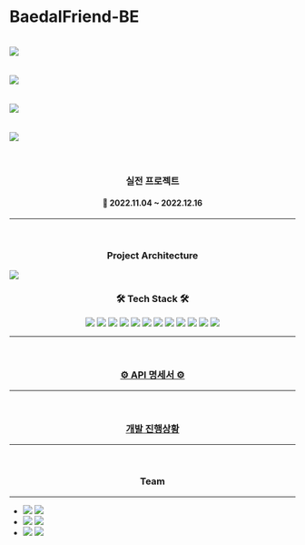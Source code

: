 # BaedalFriend-BE
 <br>
<img src="https://myawsbucketds.s3.ap-northeast-2.amazonaws.com/5abb14db-03da-43e4-b69c-9ba205729215.png">
<br>
<br>
<br>
<img src="https://myawsbucketds.s3.ap-northeast-2.amazonaws.com/0d288f58-c949-4498-8693-0fe249f29820.png">
<br>
<br>
<br>
<img src="https://myawsbucketds.s3.ap-northeast-2.amazonaws.com/805756b3-8aed-4e90-a37d-b18508fb7bf7.png">
<br>
<br>
<br>
<img src="https://myawsbucketds.s3.ap-northeast-2.amazonaws.com/c2bd5b7f-610e-4874-9031-db7c6ec9e35c.png">
<br>
<br>
<br>
<h3 align="center"><b>실전 프로젝트</b></h3>

<h4 align="center">📆 2022.11.04 ~ 2022.12.16</h4>

---
<br>
<h3 align="center"><b>Project Architecture </b></h3>
<img src="https://myawsbucketds.s3.ap-northeast-2.amazonaws.com/efc1f1fa-3aa2-4c3e-bafc-a78dbd2de947.png">
<br>
<h3 align="center"><b>🛠 Tech Stack 🛠</b></h3>
<p align="center">
<img src="https://img.shields.io/badge/Spring-6DB33F?style=for-the-badge&logo=github&logoColor=white">
<img src="https://img.shields.io/badge/github-181717?style=for-the-badge&logo=github&logoColor=white">
<img src="https://img.shields.io/badge/linux-FCC624?style=for-the-badge&logo=linux&logoColor=black">
<img src="https://img.shields.io/badge/aws-232F3E?style=for-the-badge&logo=aws&logoColor=white">
<img src="https://camo.githubusercontent.com/fd0243cd3a19485c4f3e82eba48aa53c2b13c41bd87164fc77fa3498ec09d2bd/68747470733a2f2f696d672e736869656c64732e696f2f62616467652f616d617a6f6e73332d3536394133313f7374796c653d666f722d7468652d6261646765266c6f676f3d616d617a6f6e7333266c6f676f436f6c6f723d7768697465">

<img src="https://camo.githubusercontent.com/5309f68ce19176455b37914291b345bd7af797286bbf86aaabdc23d398e93586/68747470733a2f2f696d672e736869656c64732e696f2f62616467652f617773206563322d3037433136303f7374796c653d666f722d7468652d6261646765266c6f676f3d616d617a6f6e65617773266c6f676f436f6c6f723d7768697465">
  <img src="https://camo.githubusercontent.com/c0f71772804c86d0f144ce923027aff25e8d761c6b791d2de6698607e21c5465/68747470733a2f2f696d672e736869656c64732e696f2f62616467652f677261646c652d3032333033413f7374796c653d666f722d7468652d6261646765266c6f676f3d677261646c65266c6f676f436f6c6f723d7768697465">
  <img src="https://camo.githubusercontent.com/c1fc168684171582321954905e8b9dc4f59810243ed85e645f3b7938ee3145cb/68747470733a2f2f696d672e736869656c64732e696f2f62616467652f6d7973716c2d3434373941313f7374796c653d666f722d7468652d6261646765266c6f676f3d6d7973716c266c6f676f436f6c6f723d7768697465">
  <img src="https://camo.githubusercontent.com/54a2f74f3cbb3cb810faa417fb9a56b4d947be01e868ab624b3f251a1062257b/68747470733a2f2f696d672e736869656c64732e696f2f62616467652f67697468756220616374696f6e732d3230383846463f7374796c653d666f722d7468652d6261646765266c6f676f3d67697468756220616374696f6e73266c6f676f436f6c6f723d7768697465">
  <img src="https://camo.githubusercontent.com/a831a652fb5370367ee71ae4255e39623b9edf7e60ffbcf7ba356b1d82a09538/68747470733a2f2f696d672e736869656c64732e696f2f62616467652f737072696e672064617461206a70612d4632384431413f7374796c653d666f722d7468652d6261646765266c6f676f3d737072696e67646174616a7061266c6f676f436f6c6f723d7768697465">
<img src="https://img.shields.io/badge/Docker-2496ED?style=for-the-badge&logo=Docker&logoColor=white">
<img src="https://img.shields.io/badge/Redis-DC382D?style=for-the-badge&logo=redis&logoColor=white"/>
<br>



---

<br>
<h3 align="center"><b><a href="https://github.com/BedalFriend/BaedalFriend-BE/wiki/API-%EB%AA%85%EC%84%B8%EC%84%9C">⚙ API 명세서 ⚙</a></b></h3>

---

<br>
<h3 align="center"><b><a href="https://github.com/orgs/BedalFriend/projects/1/views/1"> 개발 진행상황 </a></b></h3>

---
<br>
<h3 align="center"><b> Team </b></h3>

---
- <img src="https://img.shields.io/badge/백두산-609926?style=for-the-badge&logo=Spring&logoColor=white"/>  <a href="https://github.com/BaekDoosan-maker">
         <img src="https://img.shields.io/badge/GitHub-609926?style=for-the-badge&logo=github&logoColor=white"/> </a>
- <img src="https://img.shields.io/badge/이호진-609926?style=for-the-badge&logo=Spring&logoColor=white"/>  <a href="https://github.com/kaifazhe99?tab=following">
         <img src="https://img.shields.io/badge/Github-609926?style=for-the-badge&logo=github&logoColor=white"/> </a>
- <img src="https://img.shields.io/badge/강소연-609926?style=for-the-badge&logo=Spring&logoColor=white"/>  <a href="https://github.com/ssoyeon59">
         <img src="https://img.shields.io/badge/Github-609926?style=for-the-badge&logo=github&logoColor=white"/> </a>

